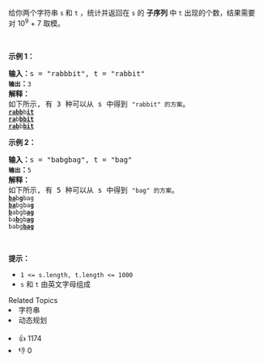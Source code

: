 <p>给你两个字符串 <code>s</code><strong> </strong>和 <code>t</code> ，统计并返回在 <code>s</code> 的 <strong>子序列</strong> 中 <code>t</code> 出现的个数，结果需要对&nbsp;10<sup>9</sup> + 7 取模。</p>

<p>&nbsp;</p>

<p><strong>示例&nbsp;1：</strong></p>

<pre>
<strong>输入：</strong>s = "rabbbit", t = "rabbit"<span><code>
<strong>输出</strong></code></span><strong>：</strong><span><code>3
</code></span><strong>解释：</strong>
如下所示, 有 3 种可以从 s 中得到 <span><code>"rabbit" 的方案</code></span>。
<span><code><strong><u>rabb</u></strong>b<strong><u>it</u></strong></code></span>
<span><code><strong><u>ra</u></strong>b<strong><u>bbit</u></strong></code></span>
<span><code><strong><u>rab</u></strong>b<strong><u>bit</u></strong></code></span></pre>

<p><strong>示例&nbsp;2：</strong></p>

<pre>
<strong>输入：</strong>s = "babgbag", t = "bag"
<span><code><strong>输出</strong></code></span><strong>：</strong><span><code>5
</code></span><strong>解释：</strong>
如下所示, 有 5 种可以从 s 中得到 <span><code>"bag" 的方案</code></span>。 
<span><code><strong><u>ba</u></strong>b<u><strong>g</strong></u>bag</code></span>
<span><code><strong><u>ba</u></strong>bgba<strong><u>g</u></strong></code></span>
<span><code><u><strong>b</strong></u>abgb<strong><u>ag</u></strong></code></span>
<span><code>ba<u><strong>b</strong></u>gb<u><strong>ag</strong></u></code></span>
<span><code>babg<strong><u>bag</u></strong></code></span>
</pre>

<p>&nbsp;</p>

<p><strong>提示：</strong></p>

<ul> 
 <li><code>1 &lt;= s.length, t.length &lt;= 1000</code></li> 
 <li><code>s</code> 和 <code>t</code> 由英文字母组成</li> 
</ul>

<div><div>Related Topics</div><div><li>字符串</li><li>动态规划</li></div></div><br><div><li>👍 1174</li><li>👎 0</li></div>